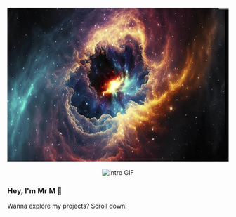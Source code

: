 <!-- Resize your PNG using HTML instead of Markdown -->
<p align="center">
  <img src="./hello_me.png" width="1000" height="350"  alt="Welcome"/>
</p>

<p align="center">
  <img src="Git.gif" width="300" alt="Intro GIF"/>
</p>

### Hey, I'm Mr M 👋  
Wanna explore my projects? Scroll down!
